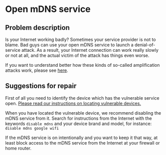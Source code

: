 # Open mDNS service

## Problem description

Is your Internet working badly? Sometimes your service provider is not to blame. Bad guys can use your open mDNS service to launch a denial-of-service attack. As a result, your Internet connection can work really slowly or not at all, and the actual victim of the attack has things even worse.

If you want to understand better how these kinds of so-called amplification attacks work, please see [here](../categories.md#amplification-attacks).

## Suggestions for repair

First of all you need to identify the device which has the vulnerable service open. [Please read our instructions on locating vulnerable devices.](../locate.md)

When you have located the vulnerable device, we recommend disabling the mDNS service from it. Search for instructions from the Internet with the keywords `disable mdns` and your device brand and model, for instance: `disable mdns google wifi`

If the mDNS service is on intentionally and you want to keep it that way, at least block access to the mDNS service from the Internet at your firewall or home router.
